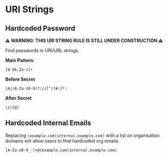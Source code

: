# URI Strings

## Hardcoded Password

**⚠️ WARNING: THIS URI STRING RULE IS STILL UNDER CONSTRUCTION ⚠️**

Find passwords in URI/URL strings.

**Main Pattern:**

```
[0-9A-Za-z]+
```

**Before Secret**

```
\A|(A-Za-z0-9)?://[^/?#:]*:
```

**After Secret**

```
\z|[@]
```

## Hardcoded Internal Emails

Replacing `(example.com|internal.example.com)` with a list on organisation domains will allow users to find hardcoded org emails.

```
[A-Za-z0-9_-]+@(example.com|internal.example.com)
```
